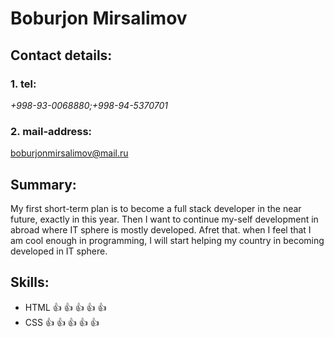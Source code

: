# Boburjon Mirsalimov
## Contact details:
### 1. tel: 
*+998-93-0068880;+998-94-5370701*
### 2. mail-address:
boburjonmirsalimov@mail.ru
## Summary: 
My first short-term plan is to become a full stack developer in the near future, exactly in this year. Then I want to continue my-self development in abroad where IT sphere is mostly developed. Afret that. when I feel that I am cool enough in programming, I will start helping my country in becoming developed in IT sphere.
## Skills:
- HTML :+1: :+1: :+1: :+1: :+1: 
- CSS :+1: :+1: :+1: :+1: :+1:
